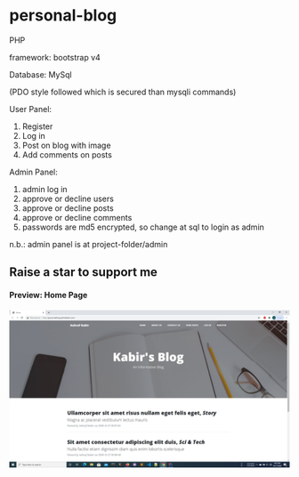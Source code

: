 # personal-blog
 
 PHP
 
 framework: bootstrap v4
 
 Database: MySql
 
 (PDO style followed which is secured than mysqli commands)
  
 User Panel:
 1. Register
 2. Log in
 3. Post on blog with image
 4. Add comments on posts
 
 Admin Panel:
 1. admin log in
 2. approve or decline users
 3. approve or decline posts
 4. approve or decline comments
 5. passwords are md5 encrypted, so change at sql to login as admin

n.b.: admin panel is at project-folder/admin

## Raise a star to support me

#### Preview: Home Page

![Homepage preview](https://github.com/ashraf-kabir/personal-blog/blob/master/personal-blog-home-preview.png)

